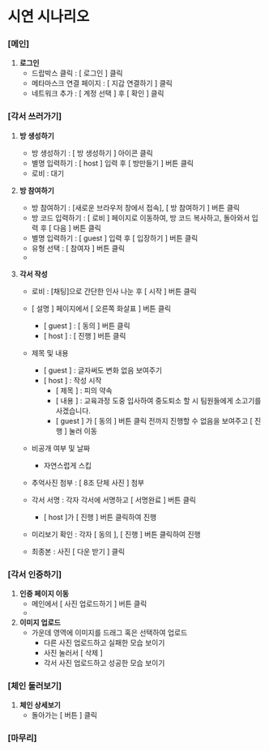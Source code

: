 # 시연 시나리오

### [메인]

1. **로그인**
    - 드랍박스 클릭 : [ 로그인 ] 클릭
    - 메타마스크 연결 페이지 : [ 지갑 연결하기 ] 클릭
    - 네트워크 추가 : [ 계정 선택 ] 후 [ 확인 ] 클릭

### [각서 쓰러가기]

1. **방 생성하기**
    - 방 생성하기 : [ 방 생성하기 ] 아이콘 클릭
    - 별명 입력하기 : [ host ] 입력 후 [ 방만들기 ] 버튼 클릭
    - 로비 : 대기

2. **방 참여하기**
    - 방 참여하기 : [새로운 브라우저 창에서 접속], [ 방 참여하기 ] 버튼 클릭
    - 방 코드 입력하기 : [ 로비 ] 페이지로 이동하여, 방 코드 복사하고, 돌아와서 입력 후 [ 다음 ] 버튼 클릭  
    - 별명 입력하기 : [ guest ] 입력 후 [ 입장하기 ] 버튼 클릭
    - 유형 선택 : [ 참여자 ] 버튼 클릭
    - 
3. **각서 작성**
    - 로비 : [채팅]으로 간단한 인사 나눈 후 [ 시작 ] 버튼 클릭
    - [ 설명 ] 페이지에서 [ 오른쪽 화살표 ] 버튼 클릭
      - [ guest ] : [ 동의 ] 버튼 클릭
      - [ host ] : [ 진행 ] 버튼 클릭
  
    - 제목 및 내용
      - [ guest ] : 글자써도 변화 없음 보여주기
      - [ host ] : 작성 시작 
        - [ 제목 ] : 피의 약속
        - [ 내용 ] : 교육과정 도중 입사하여 중도퇴소 할 시 팀원들에게 소고기를 사겠습니다.
        - [ guest ] 가 [ 동의 ] 버튼 클릭 전까지 진행할 수 없음을 보여주고 [ 진행 ] 눌러 이동
  
    - 비공개 여부 및 날짜
      - 자연스럽게 스킵
    
    - 추억사진 첨부 : [ 8조 단체 사진 ] 첨부   

    - 각서 서명 : 각자 각서에 서명하고 [ 서명완료 ] 버튼 클릭
      - [ host ]가 [ 진행 ] 버튼 클릭하여 진행

    - 미리보기 확인 : 각자 [ 동의 ], [ 진행 ] 버튼 클릭하여 진행

    - 최종본 : 사진 [ 다운 받기 ] 클릭

### **[각서 인증하기]**

1. **인증 페이지 이동**
    - 메인에서 [ 사진 업로드하기 ] 버튼 클릭
    - 
2. **이미지 업로드**
    - 가운데 영역에 이미지를 드래그 혹은 선택하여 업로드
      - 다른 사진 업로드하고 실패한 모습 보이기
      - 사진 눌러서 [ 삭제 ] 
      - 각서 사진 업로드하고 성공한 모습 보이기

### **[체인 둘러보기]**

1. **체인 상세보기**
    - 돌아가는 [ 버튼 ] 클릭

### **[마무리]**
